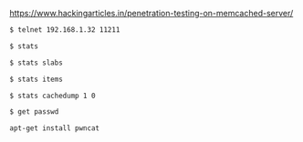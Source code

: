https://www.hackingarticles.in/penetration-testing-on-memcached-server/

```bash
$ telnet 192.168.1.32 11211

$ stats

$ stats slabs

$ stats items

$ stats cachedump 1 0

$ get passwd
```

```bash
apt-get install pwncat
```
